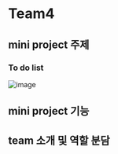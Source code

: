# Team4

## mini project 주제
### To do list
![image](https://user-images.githubusercontent.com/82189638/116803662-b52a8f80-ab54-11eb-9af5-d3bff50bfb95.png)


## mini project 기능


## team 소개 및 역할 분담

